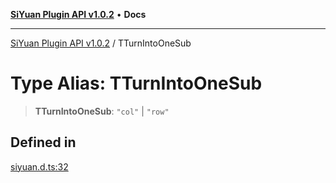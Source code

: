 [**SiYuan Plugin API v1.0.2**](../README.md) • **Docs**

---

[SiYuan Plugin API v1.0.2](../README.md) / TTurnIntoOneSub

# Type Alias: TTurnIntoOneSub

> **TTurnIntoOneSub**: `"col"` \| `"row"`

## Defined in

[siyuan.d.ts:32](https://github.com/siyuan-note/petal/tree/main/siyuan.d.ts#L32)
